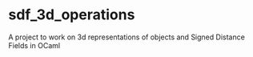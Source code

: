 # sdf_3d_operations
A project to work on 3d representations of objects and Signed Distance Fields in OCaml
